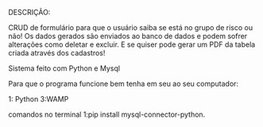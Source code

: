  
 DESCRIÇÃO:

 CRUD de formulário para que o usuário saiba se está no grupo de risco ou não!
 Os dados gerados são enviados ao banco de dados e podem sofrer alterações
 como deletar e excluir. E se quiser pode gerar um PDF da tabela criada
 através dos cadastros!
 
 Sistema feito com Python e Mysql
 
 
 Para que o programa funcione bem tenha em seu ao seu computador:

 1: Python
 3:WAMP

comandos no terminal
1:pip install mysql-connector-python.
